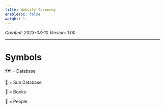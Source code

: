 ```yaml
---
title: Website Taxonomy
enableToc: false
weight: 1
---
```


*Created*: *2023-03-10*
*Version*: 1.00

---

# Symbols

🗺️ = Database

📍 = Sub Database

📔 = Books

👤 = People
